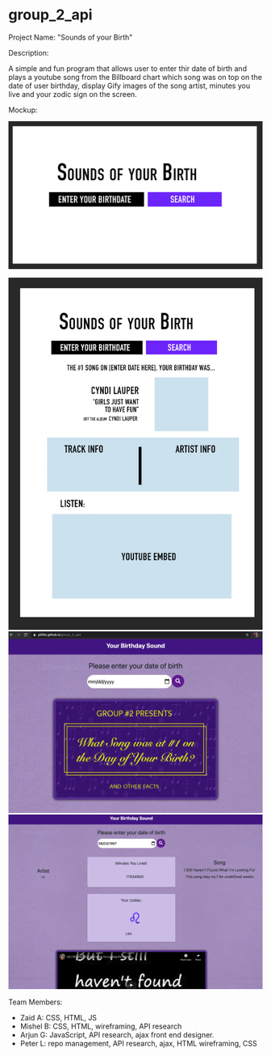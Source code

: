 # group_2_api

Project Name: "Sounds of your Birth"

Description:

A simple and fun program that allows user to enter thir date of birth and plays a youtube song from the Billboard chart which song was on top on the date of user birthday, display Gify images of the song artist, minutes you live and your zodic sign on the screen. 

Mockup:


![screenshot readme](assets/one.png)


![screenshoot readme](assets/two.png)
![screenshoot readme](assets/three.png)
![Screenshot readme](/assets/four.png)



Team Members:
- Zaid A: CSS, HTML, JS
- Mishel B: CSS, HTML, wireframing, API research
- Arjun G: JavaScript, API research, ajax front end designer.
- Peter L: repo management, API research, ajax, HTML wireframing, CSS


